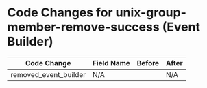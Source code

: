 # Code Changes for unix-group-member-remove-success (Event Builder)

| Code Change | Field Name | Before | After |
|-------------|------------|--------|-------|
| removed_event_builder | N/A |  | N/A |